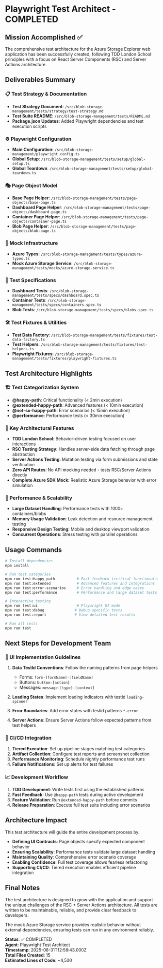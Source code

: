 # Playwright Test Architect - COMPLETED

## Mission Accomplished ✅

The comprehensive test architecture for the Azure Storage Explorer web application has been successfully created, following TDD London School principles with a focus on React Server Components (RSC) and Server Actions architecture.

## Deliverables Summary

### 📋 Test Strategy & Documentation
- **Test Strategy Document**: `/src/blob-storage-management/tests/strategy/test-strategy.md`
- **Test Suite README**: `/src/blob-storage-management/tests/README.md`
- **Package.json Updates**: Added Playwright dependencies and test execution scripts

### ⚙️ Playwright Configuration
- **Main Configuration**: `/src/blob-storage-management/playwright.config.ts`
- **Global Setup**: `/src/blob-storage-management/tests/setup/global-setup.ts`
- **Global Teardown**: `/src/blob-storage-management/tests/setup/global-teardown.ts`

### 🎭 Page Object Model
- **Base Page Helper**: `/src/blob-storage-management/tests/page-objects/base-page.ts`
- **Dashboard Page Helper**: `/src/blob-storage-management/tests/page-objects/dashboard-page.ts`
- **Container Page Helper**: `/src/blob-storage-management/tests/page-objects/container-page.ts`
- **Blob Page Helper**: `/src/blob-storage-management/tests/page-objects/blob-page.ts`

### 🔧 Mock Infrastructure
- **Azure Types**: `/src/blob-storage-management/tests/types/azure-types.ts`
- **Mock Azure Storage Service**: `/src/blob-storage-management/tests/mocks/azure-storage-service.ts`

### 🧪 Test Specifications
- **Dashboard Tests**: `/src/blob-storage-management/tests/specs/dashboard.spec.ts`
- **Container Tests**: `/src/blob-storage-management/tests/specs/containers.spec.ts`
- **Blob Tests**: `/src/blob-storage-management/tests/specs/blobs.spec.ts`

### 🛠️ Test Fixtures & Utilities
- **Test Data Factory**: `/src/blob-storage-management/tests/fixtures/test-data-factory.ts`
- **Test Helpers**: `/src/blob-storage-management/tests/fixtures/test-helpers.ts`
- **Playwright Fixtures**: `/src/blob-storage-management/tests/fixtures/playwright-fixtures.ts`

## Test Architecture Highlights

### 🏗️ Test Categorization System
- **@happy-path**: Critical functionality (< 2min execution)
- **@extended-happy-path**: Advanced features (< 10min execution) 
- **@not-so-happy-path**: Error scenarios (< 15min execution)
- **@performance**: Performance tests (< 30min execution)

### 🎯 Key Architectural Features
- **TDD London School**: Behavior-driven testing focused on user interactions
- **RSC Testing Strategy**: Handles server-side data fetching through page abstraction
- **Server Actions Testing**: Mutation testing via form submissions and state verification
- **Zero API Routes**: No API mocking needed - tests RSC/Server Actions directly
- **Complete Azure SDK Mock**: Realistic Azure Storage behavior with error simulation

### 🚀 Performance & Scalability
- **Large Dataset Handling**: Performance tests with 1000+ containers/blobs
- **Memory Usage Validation**: Leak detection and resource management testing
- **Responsive Design Testing**: Mobile and desktop viewport validation
- **Concurrent Operations**: Stress testing with parallel operations

## Usage Commands

```bash
# Install dependencies
npm install

# Run test categories
npm run test:happy-path          # Fast feedback (critical functionality)
npm run test:extended            # Advanced features and integrations
npm run test:error-scenarios     # Error handling and edge cases
npm run test:performance         # Performance and large dataset tests

# Interactive testing
npm run test:ui                  # Playwright UI mode
npm run test:debug              # Debug specific tests
npm run test:report             # View detailed test results

# Run all tests
npm run test
```

## Next Steps for Development Team

### 🎨 UI Implementation Guidelines
1. **Data TestId Conventions**: Follow the naming patterns from page helpers
   - Forms: `form-[formName]-[fieldName]`
   - Buttons: `button-[action]`  
   - Messages: `message-[type]-[context]`

2. **Loading States**: Implement loading indicators with testid `loading-spinner`

3. **Error Boundaries**: Add error states with testid patterns `*-error`

4. **Server Actions**: Ensure Server Actions follow expected patterns from test helpers

### 🔄 CI/CD Integration
1. **Tiered Execution**: Set up pipeline stages matching test categories
2. **Artifact Collection**: Configure test reports and screenshot collection
3. **Performance Monitoring**: Schedule nightly performance test runs
4. **Failure Notifications**: Set up alerts for test failures

### 📈 Development Workflow
1. **TDD Development**: Write tests first using the established patterns
2. **Fast Feedback**: Use `@happy-path` tests during active development
3. **Feature Validation**: Run `@extended-happy-path` before commits
4. **Release Preparation**: Execute full test suite including error scenarios

## Architecture Impact

This test architecture will guide the entire development process by:

- **Defining UI Contracts**: Page objects specify expected component behavior
- **Ensuring Scalability**: Performance tests validate large dataset handling
- **Maintaining Quality**: Comprehensive error scenario coverage
- **Enabling Confidence**: Full test coverage allows fearless refactoring
- **Supporting CI/CD**: Tiered execution enables efficient pipeline integration

## Final Notes

The test architecture is designed to grow with the application and support the unique challenges of the RSC + Server Actions architecture. All tests are written to be maintainable, reliable, and provide clear feedback to developers.

The mock Azure Storage service provides realistic behavior without external dependencies, ensuring tests can run in any environment reliably.

**Status**: ✅ COMPLETED  
**Agent**: Playwright Test Architect  
**Timestamp**: 2025-08-31T12:58:43.000Z  
**Total Files Created**: 15  
**Estimated Lines of Code**: ~4,500